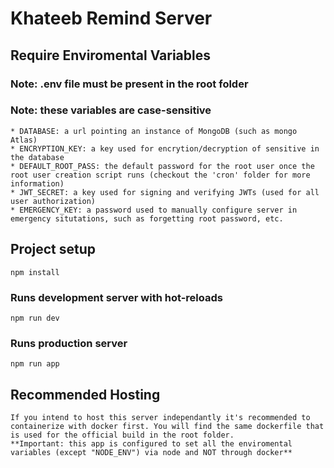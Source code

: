 # Khateeb Remind Server

## Require Enviromental Variables
### Note: .env file must be present in the root folder 
### Note: these variables are case-sensitive
```
* DATABASE: a url pointing an instance of MongoDB (such as mongo Atlas)
* ENCRYPTION_KEY: a key used for encrytion/decryption of sensitive in the database
* DEFAULT_ROOT_PASS: the default password for the root user once the root user creation script runs (checkout the 'cron' folder for more information)
* JWT_SECRET: a key used for signing and verifying JWTs (used for all user authorization)
* EMERGENCY_KEY: a password used to manually configure server in emergency situtations, such as forgetting root password, etc.
```

## Project setup
```
npm install
```

### Runs development server with hot-reloads
```
npm run dev
```

### Runs production server
```
npm run app
```

## Recommended Hosting
```
If you intend to host this server independantly it's recommended to containerize with docker first. You will find the same dockerfile that is used for the official build in the root folder. 
**Important: this app is configured to set all the enviromental variables (except "NODE_ENV") via node and NOT through docker**
```